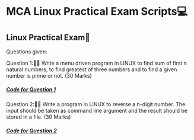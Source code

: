 # MCA Linux Practical Exam Scripts💻
## Linux Practical Exam🐧


Questions given:

Question 1:👨‍💻
Write a menu driven program in LINUX to find sum
of first n natural numbers, to find greatest of three
numbers and to find a given number is prime or
not.                                      (30 Marks)
##### [Code for Question 1](https://github.com/br0wnboi/mca-linux/blob/main/bash_scripts/question_1.sh)


Question 2:👨‍💻
Write a program in LINUX to reverse a n-digit
number. The input should be taken as command
line argument and the result should be stored in a
file.                                     (30 Marks)
##### [Code for Question 2](https://github.com/br0wnboi/mca-linux/blob/main/bash_scripts/question_2.sh)
